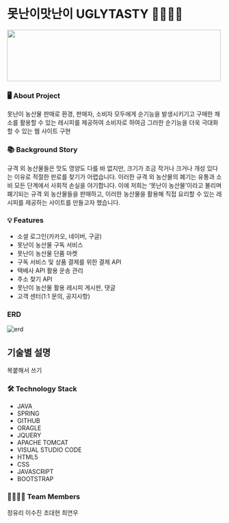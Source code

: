 # 못난이맛난이 UGLYTASTY 🥕🥦🥔🍎
<img src="https://github.com/squidsquad6/uglytasty/assets/145431108/f4b8c61c-9653-4845-b87c-551f11857bef"  width="500" height="120"/>



### 🖥 About Project
못난이 농산물 판매로 환경, 판매자, 소비자 모두에게 순기능을 발생시키기고 구매한 채소를 활용할 수 있는 레시피를 제공하여 소비자로 하여금 그러한 순기능을 더욱 극대화할 수 있는 웹 사이트 구현



### 📚 Background Story
규격 외 농산물들은 맛도 영양도 다를 바 없지만, 크기가 조금 작거나 크거나 개성 있다는 이유로 적절한 판로를 찾기가 어렵습니다. 이러한 규격 외 농산물의 폐기는 유통과 소비 모든 단계에서 사회적 손실을 야기합니다.
이에 저희는 ‘못난이 농산물’이라고 불리며 폐기되는 규격 외 농산물들을 판매하고, 이러한 농산물을 활용해 직접 요리할 수 있는 레시피를 제공하는 사이트를 만들고자 했습니다.



### 💡 Features
- 소셜 로그인(카카오, 네이버, 구글)
- 못난이 농산물 구독 서비스
- 못난이 농산물 단품 마켓
- 구독 서비스 및 상품 결제를 위한 결제 API
- 택배사 API 활용 운송 관리
- 주소 찾기 API
- 못난이 농산물 활용 레시피 게시판, 댓글
- 고객 센터(1:1 문의, 공지사항)



### ERD
![erd](https://github.com/squidsquad6/uglytasty/assets/145431108/8c5eb9b1-1226-4917-8495-94df52288fbd)



## 기술별 설명
복붙해서 쓰기



### 🛠 Technology Stack
- JAVA
- SPRING
- GITHUB
- ORAGLE
- JQUERY
- APACHE TOMCAT
- VISUAL STUDIO CODE
- HTML5
- CSS
- JAVASCRIPT
- BOOTSTRAP



### 👨‍👩‍👧‍👦 Team Members
정유리 이수진 조대현 최연우
